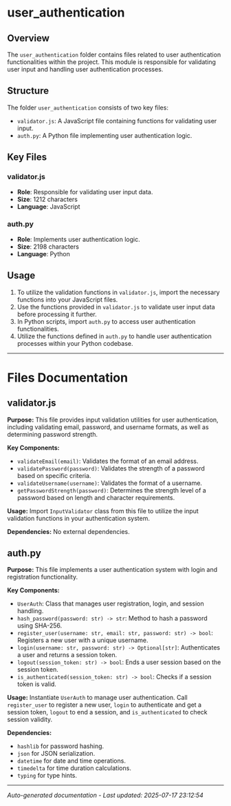 # user_authentication

## Overview
The `user_authentication` folder contains files related to user authentication functionalities within the project. This module is responsible for validating user input and handling user authentication processes.

## Structure
The folder `user_authentication` consists of two key files:
- `validator.js`: A JavaScript file containing functions for validating user input.
- `auth.py`: A Python file implementing user authentication logic.

## Key Files
### validator.js
- **Role**: Responsible for validating user input data.
- **Size**: 1212 characters
- **Language**: JavaScript

### auth.py
- **Role**: Implements user authentication logic.
- **Size**: 2198 characters
- **Language**: Python

## Usage
1. To utilize the validation functions in `validator.js`, import the necessary functions into your JavaScript files.
2. Use the functions provided in `validator.js` to validate user input data before processing it further.
3. In Python scripts, import `auth.py` to access user authentication functionalities.
4. Utilize the functions defined in `auth.py` to handle user authentication processes within your Python codebase.

---

# Files Documentation

## validator.js

**Purpose:** This file provides input validation utilities for user authentication, including validating email, password, and username formats, as well as determining password strength.

**Key Components:**
- `validateEmail(email)`: Validates the format of an email address.
- `validatePassword(password)`: Validates the strength of a password based on specific criteria.
- `validateUsername(username)`: Validates the format of a username.
- `getPasswordStrength(password)`: Determines the strength level of a password based on length and character requirements.

**Usage:** Import `InputValidator` class from this file to utilize the input validation functions in your authentication system.

**Dependencies:** No external dependencies.

## auth.py

**Purpose:** This file implements a user authentication system with login and registration functionality.

**Key Components:**
- `UserAuth`: Class that manages user registration, login, and session handling.
- `hash_password(password: str) -> str`: Method to hash a password using SHA-256.
- `register_user(username: str, email: str, password: str) -> bool`: Registers a new user with a unique username.
- `login(username: str, password: str) -> Optional[str]`: Authenticates a user and returns a session token.
- `logout(session_token: str) -> bool`: Ends a user session based on the session token.
- `is_authenticated(session_token: str) -> bool`: Checks if a session token is valid.

**Usage:** Instantiate `UserAuth` to manage user authentication. Call `register_user` to register a new user, `login` to authenticate and get a session token, `logout` to end a session, and `is_authenticated` to check session validity.

**Dependencies:** 
- `hashlib` for password hashing.
- `json` for JSON serialization.
- `datetime` for date and time operations.
- `timedelta` for time duration calculations.
- `typing` for type hints.

---
*Auto-generated documentation - Last updated: 2025-07-17 23:12:54*
